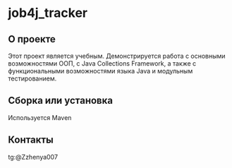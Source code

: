 # job4j_tracker

## О проекте
Этот проект является учебным. Демонстрируется работа с основными возможностями ООП, с Java Collections Framework,
а также с функциональными возможностями языка Java и модульным тестированием.
## Сборка или установка
Используется Maven
## Контакты
tg:@Zzhenya007